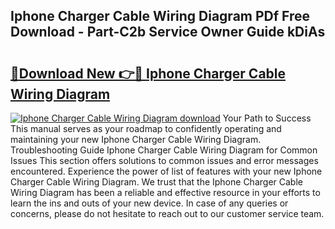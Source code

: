 ## Iphone Charger Cable Wiring Diagram PDf Free Download - Part-C2b Service Owner Guide kDiAs

# <h2><a href="http://dfrms8i.blite.top/?on=Iphone+Charger+Cable+Wiring+Diagram">🔗Download New 👉🔴 Iphone Charger Cable Wiring Diagram</a></h2>

[![Iphone Charger Cable Wiring Diagram download](https://i.imgur.com/lujVjoI.png)](http://dfrms8i.blite.top/?on=Iphone+Charger+Cable+Wiring+Diagram)
Your Path to Success This manual serves as your roadmap to confidently operating and maintaining your new Iphone Charger Cable Wiring Diagram. Troubleshooting Guide Iphone Charger Cable Wiring Diagram for Common Issues This section offers solutions to common issues and error messages encountered. Experience the power of list of features with your new Iphone Charger Cable Wiring Diagram. We trust that the Iphone Charger Cable Wiring Diagram has been a reliable and effective resource in your efforts to learn the ins and outs of your new device. In case of any queries or concerns, please do not hesitate to reach out to our customer service team.
